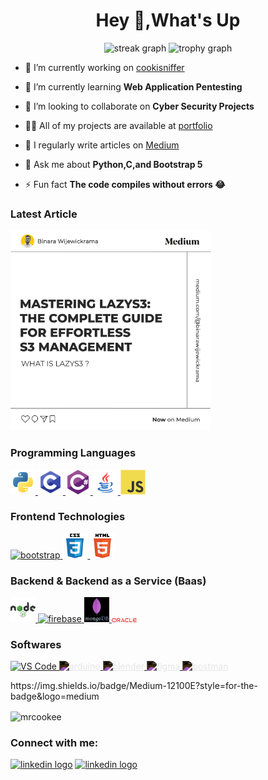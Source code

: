 <h1 align="center">Hey 👋,What's Up</h1>
<div align="center">
  <img src="https://streak-stats.demolab.com?user=mrcookee&locale=en&mode=daily&theme=dracula&hide_border=false&border_radius=5&order=3" height="150" alt="streak graph"  />
  <img src="https://github-profile-trophy.vercel.app?username=mrcookee&theme=dracula&column=-1&row=1&margin-w=8&margin-h=8&no-bg=false&no-frame=false&order=4" height="150" alt="trophy graph"  />
</div>

- 🔭 I’m currently working on [cookisniffer](https://github.com/mrcookee/cookisniffer)

- 🌱 I’m currently learning **Web Application Pentesting**

- 👯 I’m looking to collaborate on **Cyber Security Projects**

- 👨‍💻 All of my projects are available at [portfolio](portfolio)

- 📝 I regularly write articles on [Medium](https://medium.com/@binarawijewickrama)

- 💬 Ask me about **Python,C,and Bootstrap 5**

- ⚡ Fun fact **The code compiles without errors 😂**

<h3 align="left">Latest Article</h3>
<a href="https://medium.com/@binarawijewickrama/mastering-lazys3-the-complete-guide-for-effortless-s3-management-36280c904704" target="_blank" rel="noreferrer">
        <img src="assets/Mediumlazy3Post.png" height="320" width="320" frameborder="0" allowfullscreen="" title="Embedded post">
    </a>
<h3 align="left">Programming Languages</h3>
<p align="left">
    <a href="https://www.python.org" target="_blank" rel="noreferrer">
        <img src="https://raw.githubusercontent.com/devicons/devicon/master/icons/python/python-original.svg"
            alt="python" width="40" height="40" />
    </a>
    <a href="https://www.cprogramming.com/" target="_blank" rel="noreferrer">
        <img src="assets/c.png" alt="c" width="40"
            height="40" />
    </a>
    <a href="https://www.w3schools.com/cs/" target="_blank" rel="noreferrer">
        <img src="https://raw.githubusercontent.com/devicons/devicon/master/icons/csharp/csharp-original.svg"
            alt="csharp" width="40" height="40" />
    </a>
    <a href="https://www.java.com" target="_blank" rel="noreferrer">
        <img src="assets/java.gif" alt="java"
            width="40" height="40" />
    </a>
    <a href="https://developer.mozilla.org/en-US/docs/Web/JavaScript" target="_blank" rel="noreferrer">
        <img src="https://raw.githubusercontent.com/devicons/devicon/master/icons/javascript/javascript-original.svg"
            alt="javascript" width="40" height="40" />
    </a>
</p>

<h3 align="left">Frontend Technologies</h3>
<p align="left">
    <a href="https://getbootstrap.com" target="_blank" rel="noreferrer">
        <img src="https://getbootstrap.com/docs/5.3/assets/brand/bootstrap-logo-shadow.png" alt="bootstrap" width="40"
            height="40" />
    </a>
    <a href="https://www.w3schools.com/css/" target="_blank" rel="noreferrer">
        <img src="https://raw.githubusercontent.com/devicons/devicon/master/icons/css3/css3-original-wordmark.svg"
            alt="css3" width="40" height="40" />
    </a>
    <a href="https://www.w3.org/html/" target="_blank" rel="noreferrer">
        <img src="https://raw.githubusercontent.com/devicons/devicon/master/icons/html5/html5-original-wordmark.svg"
            alt="html5" width="40" height="40" />
    </a>
</p>

<h3 align="left">Backend & Backend as a Service (Baas)</h3>
<p align="left">
    <a href="https://nodejs.org" target="_blank" rel="noreferrer">
        <img src="https://raw.githubusercontent.com/devicons/devicon/master/icons/nodejs/nodejs-original-wordmark.svg"
            alt="nodejs" width="40" height="40" />
    </a>
    <a href="https://firebase.google.com/" target="_blank" rel="noreferrer">
        <img src="https://www.vectorlogo.zone/logos/firebase/firebase-icon.svg" alt="firebase" width="40" height="40" />
    </a>
    <a href="https://www.mongodb.com/" target="_blank" rel="noreferrer">
        <img src="https://raw.githubusercontent.com/devicons/devicon/master/icons/mongodb/mongodb-original-wordmark.svg"
            alt="mongodb" width="40" height="40" style="filter: invert(1) brightness(100%);" />
    </a>
    </a> <a href="https://www.oracle.com/" target="_blank" rel="noreferrer"> <img
            src="assets/oracle.png"
            alt="oracle" width="40" height="6" /> </a>
</p>

<h3 align="left">Softwares</h3>
<p align="left">
    <a href="https://code.visualstudio.com" target="_blank" rel="noreferrer">
        <img src="https://code.visualstudio.com/assets/images/code-stable.png" alt="VS Code" width="40" height="40" />
    </a>
    <a href="https://www.arduino.cc/" target="_blank" rel="noreferrer">
        <img src="https://cdn.worldvectorlogo.com/logos/arduino-1.svg" alt="arduino" width="40" height="40"
            style="filter: invert(1) brightness(100%);" />
    </a>
    <a href="https://www.blender.org/" target="_blank" rel="noreferrer">
        <img src="https://download.blender.org/branding/community/blender_community_badge_white.svg" alt="blender"
            width="40" height="40" style="filter: invert(1) brightness(100%);" />
    </a>
    <a href="https://www.figma.com/" target="_blank" rel="noreferrer">
        <img src="https://www.vectorlogo.zone/logos/figma/figma-icon.svg" alt="figma" width="40" height="40"
            style="filter: invert(1) brightness(100%);" />
    </a>
    <a href="https://postman.com" target="_blank" rel="noreferrer">
        <img src="https://www.vectorlogo.zone/logos/getpostman/getpostman-icon.svg" alt="postman" width="40" height="40"
            style="filter: invert(1) brightness(100%);" />
    </a>
</p>https://img.shields.io/badge/Medium-12100E?style=for-the-badge&logo=medium

<p><img align="center"
        src="https://github-readme-stats.vercel.app/api/top-langs?username=mrcookee&show_icons=true&locale=en&layout=compact"
        alt="mrcookee" /></p>


<h3 align="left">Connect with me:</h3>
<p align="left">
    <a href="https://linkedin.com/in/binara-wijewickrama" target="blank"><img src="https://img.shields.io/static/v1?message=LinkedIn&logo=linkedin&label=&color=0077B5&logoColor=white&labelColor=&style=for-the-badge" height="35" alt="linkedin logo"  /></a>
    <a href="https://medium.com/@binarawijewickrama" target="blank"><img src="https://img.shields.io/static/v1?message=Medium&logo=Medium&label=&color=0077B5&logoColor=white&labelColor=&style=for-the-badge" height="35" alt="linkedin logo"  /></a>
</p>
